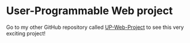 # User-Programmable Web project

Go to my other GitHub repository called [UP-Web-Project](https://github.com/mjdamgaard/UP-Web-Project) to see this very exciting project!
